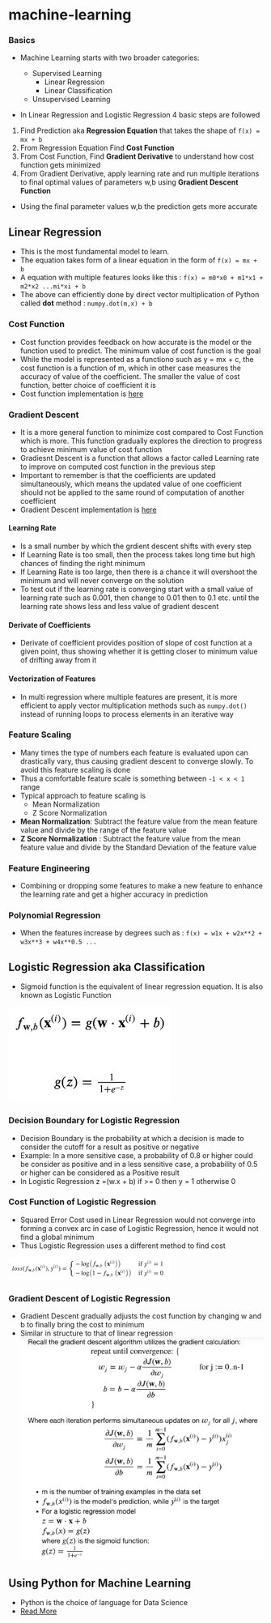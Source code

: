 # machine-learning

### Basics
- Machine Learning starts with two broader categories:
  - Supervised Learning
    - Linear Regression
    - Linear Classification
  - Unsupervised Learning

- In Linear Regression and Logistic Regression 4 basic steps are followed
1. Find Prediction aka **Regression Equation** that takes the shape of `f(x) = mx + b`
2. From Regression Equation Find **Cost Function**
3. From Cost Function, Find **Gradient Derivative** to understand how cost function gets minimized
4. From Gradient Derivative, apply learning rate and run multiple iterations to final optimal values of parameters w,b using **Gradient Descent Function**

- Using the final parameter values w,b the prediction gets more accurate



## Linear Regression
- This is the most fundamental model to learn.
- The equation takes form of a linear equation in the form of `f(x) = mx + b`
- A equation with multiple features looks like this : `f(x) = m0*x0 + m1*x1 + m2*x2 ...mi*xi + b`
- The above can efficiently done by direct vector multiplication of Python called **dot** method : `numpy.dot(m,x) + b`


### Cost Function
- Cost function provides feedback on how accurate is the model or the function used to predict. The minimum value of cost function is the goal
- While the model is represented as a functiono such as y = mx + c, the cost function is a function of m, which in other case measures the accuracy of value of the coefficient. The smaller the value of cost function, better choice of coefficient it is 
- Cost function implementation is [here](./linear-regression/CostFunction.py)

### Gradient Descent
- It is a more general function to minimize cost compared to Cost Function which is more. This function gradually explores the direction to progress to achieve minimum value of cost function
- Gradiesnt Descent is a function that allows a factor called Learning rate to improve on computed cost function in the previous step
- Important to remember is that the coefficients are updated simultaneously, which means the updated value of one coefficient should not be applied to the same round of computation of another coefficient
- Gradient Descent implementation is [here](./linear-regression/CostFunction.py) 

#### Learning Rate
- Is a small number by which the grdient descent shifts with every step
- If Learning Rate is too small, then the process takes long time but high chances of finding the right minimum
- If Learning Rate is too large, then there is a chance it will overshoot the minimum and will never converge on the solution
- To test out if the learning rate is converging start with a small value of learning rate such as 0.001, then change to 0.01 then to 0.1 etc. until the learning rate shows less and less value of gradient descent


#### Derivate of Coefficients
- Derivate of coefficient provides position of slope of cost function at a given point, thus showing whether it is getting closer to minimum value of drifting away from it


#### Vectorization of Features
- In multi regression where multiple features are present, it is more efficient to apply vector multiplication methods such as `numpy.dot()` instead of running loops to process elements in an iterative way

### Feature Scaling
- Many times the type of numbers each feature is evaluated upon can drastically vary, thus causing gradient descent to converge slowly. To avoid this feature scaling is done
- Thus a comfortable feature scale is something between `-1 < x < 1` range
- Typical approach to feature scaling is 
  - Mean Normalization
  - Z Score Normalization
- **Mean Normalization**: Subtract the feature value from the mean feature value and divide by the range of the feature value
- **Z Score Normalization** : Subtract the feature value from the mean feature value and divide by the Standard Deviation of the feature value

### Feature Engineering
- Combining or dropping some features to make a new feature to enhance the learning rate and get a higher accuracy in prediction

### Polynomial Regression
- When the features increase by degrees such as : `f(x) = w1x + w2x**2 + w3x**3 + w4x**0.5 ...`


## Logistic Regression aka Classification
- Sigmoid function is the equivalent of linear regression equation. It is also known as Logistic Function

![Logistic-Regression-Function](./images/logistic-regression.png)


### Decision Boundary for Logistic Regression
- Decision Boundary is the probability at which a decision is made to consider the cutoff for a result as positive or negative
- Example: In a more sensitive case, a probability of 0.8 or higher could be consider as positive and in a less sensitive case, a probability of 0.5 or higher can be considered as a Positive result 
- In Logistic Regression z =(w.x + b) if >= 0 then y = 1 otherwise 0 

### Cost Function of Logistic Regression
- Squared Error Cost used in Linear Regression would not converge into forming a convex arc in case of Logistic Regression, hence it would not find a global minimum
- Thus Logistic Regression uses a different method to find cost 

![cost function log classification](./images/Log-reg-cost-fn.png)

### Gradient Descent of Logistic Regression
- Gradient Descent gradually adjusts the cost function by changing w and b to finally bring the cost to minimum
- Similar in structure to that of linear regression
![log-reg-gradient-descent](./images/log-reg-gradient-descent.png)




## Using Python for Machine Learning
- Python is the choice of language for Data Science
- [Read More](./python.md)






